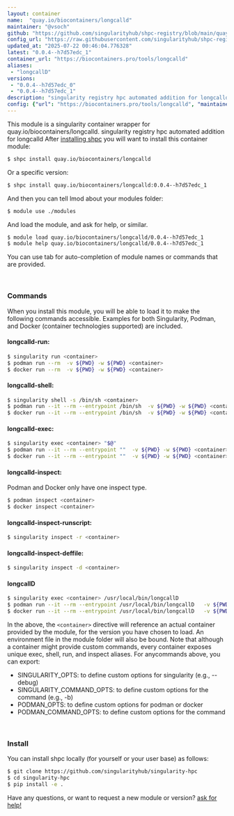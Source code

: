 ```yaml
---
layout: container
name:  "quay.io/biocontainers/longcalld"
maintainer: "@vsoch"
github: "https://github.com/singularityhub/shpc-registry/blob/main/quay.io/biocontainers/longcalld/container.yaml"
config_url: "https://raw.githubusercontent.com/singularityhub/shpc-registry/main/quay.io/biocontainers/longcalld/container.yaml"
updated_at: "2025-07-22 00:46:04.776328"
latest: "0.0.4--h7d57edc_1"
container_url: "https://biocontainers.pro/tools/longcalld"
aliases:
 - "longcallD"
versions:
 - "0.0.4--h7d57edc_0"
 - "0.0.4--h7d57edc_1"
description: "singularity registry hpc automated addition for longcalld"
config: {"url": "https://biocontainers.pro/tools/longcalld", "maintainer": "@vsoch", "description": "singularity registry hpc automated addition for longcalld", "latest": {"0.0.4--h7d57edc_1": "sha256:623c78e058a4ee356c05b7bee3d4b48646deac99108301f89540fc6509041283"}, "tags": {"0.0.4--h7d57edc_0": "sha256:2faac568a800c57b996353c203c1c4bce9a50b498ee1ce40a7c8ecc4fa261455", "0.0.4--h7d57edc_1": "sha256:623c78e058a4ee356c05b7bee3d4b48646deac99108301f89540fc6509041283"}, "docker": "quay.io/biocontainers/longcalld", "aliases": {"longcallD": "/usr/local/bin/longcallD"}}
---
```


This module is a singularity container wrapper for quay.io/biocontainers/longcalld.
singularity registry hpc automated addition for longcalld
After [installing shpc](#install) you will want to install this container module:


```bash
$ shpc install quay.io/biocontainers/longcalld
```

Or a specific version:

```bash
$ shpc install quay.io/biocontainers/longcalld:0.0.4--h7d57edc_1
```

And then you can tell lmod about your modules folder:

```bash
$ module use ./modules
```

And load the module, and ask for help, or similar.

```bash
$ module load quay.io/biocontainers/longcalld/0.0.4--h7d57edc_1
$ module help quay.io/biocontainers/longcalld/0.0.4--h7d57edc_1
```

You can use tab for auto-completion of module names or commands that are provided.

<br>

### Commands

When you install this module, you will be able to load it to make the following commands accessible.
Examples for both Singularity, Podman, and Docker (container technologies supported) are included.

#### longcalld-run:

```bash
$ singularity run <container>
$ podman run --rm  -v ${PWD} -w ${PWD} <container>
$ docker run --rm  -v ${PWD} -w ${PWD} <container>
```

#### longcalld-shell:

```bash
$ singularity shell -s /bin/sh <container>
$ podman run --it --rm --entrypoint /bin/sh  -v ${PWD} -w ${PWD} <container>
$ docker run --it --rm --entrypoint /bin/sh  -v ${PWD} -w ${PWD} <container>
```

#### longcalld-exec:

```bash
$ singularity exec <container> "$@"
$ podman run --it --rm --entrypoint ""  -v ${PWD} -w ${PWD} <container> "$@"
$ docker run --it --rm --entrypoint ""  -v ${PWD} -w ${PWD} <container> "$@"
```

#### longcalld-inspect:

Podman and Docker only have one inspect type.

```bash
$ podman inspect <container>
$ docker inspect <container>
```

#### longcalld-inspect-runscript:

```bash
$ singularity inspect -r <container>
```

#### longcalld-inspect-deffile:

```bash
$ singularity inspect -d <container>
```


#### longcallD

```bash
$ singularity exec <container> /usr/local/bin/longcallD
$ podman run --it --rm --entrypoint /usr/local/bin/longcallD   -v ${PWD} -w ${PWD} <container> -c " $@"
$ docker run --it --rm --entrypoint /usr/local/bin/longcallD   -v ${PWD} -w ${PWD} <container> -c " $@"
```



In the above, the `<container>` directive will reference an actual container provided
by the module, for the version you have chosen to load. An environment file in the
module folder will also be bound. Note that although a container
might provide custom commands, every container exposes unique exec, shell, run, and
inspect aliases. For anycommands above, you can export:

 - SINGULARITY_OPTS: to define custom options for singularity (e.g., --debug)
 - SINGULARITY_COMMAND_OPTS: to define custom options for the command (e.g., -b)
 - PODMAN_OPTS: to define custom options for podman or docker
 - PODMAN_COMMAND_OPTS: to define custom options for the command

<br>

### Install

You can install shpc locally (for yourself or your user base) as follows:

```bash
$ git clone https://github.com/singularityhub/singularity-hpc
$ cd singularity-hpc
$ pip install -e .
```

Have any questions, or want to request a new module or version? [ask for help!](https://github.com/singularityhub/singularity-hpc/issues)